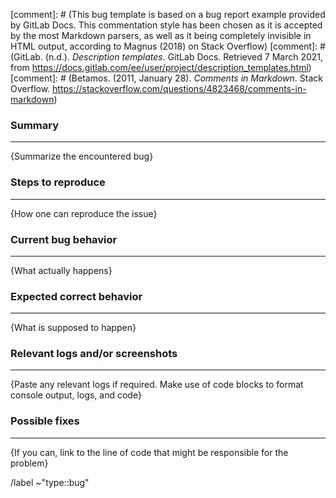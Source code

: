 [comment]: # (This bug template is based on a bug report example provided by GitLab Docs. This commentation style has been chosen as it is accepted by the most Markdown parsers, as well as it being completely invisible in HTML output, according to Magnus (2018) on Stack Overflow)
[comment]: # (GitLab. (n.d.). *Description templates*. GitLab Docs. Retrieved 7 March 2021, from https://docs.gitlab.com/ee/user/project/description_templates.html)
[comment]: # (Betamos. (2011, January 28). *Comments in Markdown*. Stack Overflow. https://stackoverflow.com/questions/4823468/comments-in-markdown)
### Summary
---
{Summarize the encountered bug}

### Steps to reproduce
---
{How one can reproduce the issue}

### Current bug behavior
---
{What actually happens}

### Expected correct behavior
---
{What is supposed to happen}

### Relevant logs and/or screenshots
---
{Paste any relevant logs if required. Make use of code blocks to format console output, logs, and code}

### Possible fixes
---
{If you can, link to the line of code that might be responsible for the problem}

/label ~"type::bug"
